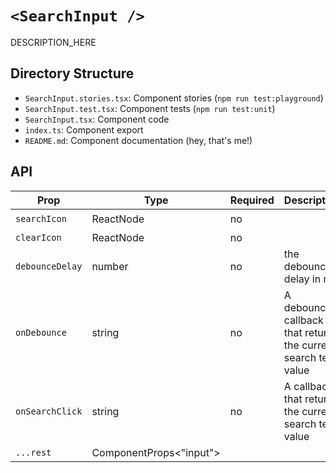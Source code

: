 # `<SearchInput />`

DESCRIPTION_HERE

## Directory Structure

- `SearchInput.stories.tsx`: Component stories (`npm run test:playground`)
- `SearchInput.test.tsx`: Component tests (`npm run test:unit`)
- `SearchInput.tsx`: Component code
- `index.ts`: Component export
- `README.md`: Component documentation (hey, that's me!)

## API

| Prop            | Type                    | Required | Description                                                     | Default |
| --------------- | ----------------------- | -------- | --------------------------------------------------------------- | ------- |
| `searchIcon`    | ReactNode               | no       |                                                                 | 🔍      |
| `clearIcon`     | ReactNode               | no       |                                                                 | ❎      |
| `debounceDelay` | number                  | no       | the debounce delay in ms                                        |         |
| `onDebounce`    | string                  | no       | A debounced callback that returns the current search term value |         |
| `onSearchClick` | string                  | no       | A callback that returns the current search term value           |         |
| `...rest`       | ComponentProps<"input"> |          |                                                                 |         |
